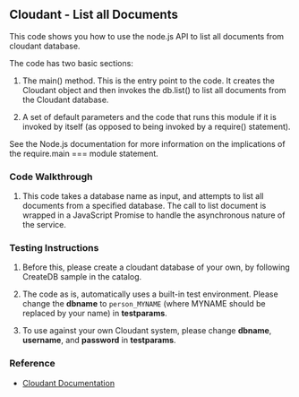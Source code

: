 ## Cloudant - List all Documents

This code shows you how to use the node.js API to list all documents from cloudant database. 

The code has two basic sections:

1. The main() method. This is the entry point to the code. It creates the Cloudant object and then invokes the db.list() to list all documents from the Cloudant database.

2. A set of default parameters and the code that runs this module if it is invoked by itself (as opposed to being invoked by a require() statement).

See the Node.js documentation for more information on the implications of the require.main === module statement.

### Code Walkthrough
1. This code takes a database name as input, and attempts to list all documents from a specified database. The call to list document is wrapped in a JavaScript Promise to handle the asynchronous nature of the service.

### Testing Instructions
1. Before this, please create a cloudant database of your own, by following CreateDB sample in the catalog.

2. The code as is, automatically uses a built-in test environment. Please change the **dbname** to `person_MYNAME` (where MYNAME should be replaced by your name) in **testparams**.

3. To use against your own Cloudant system, please change **dbname**, **username**, and **password** in **testparams**.

### Reference
* [Cloudant Documentation](https://docs.cloudant.com/)